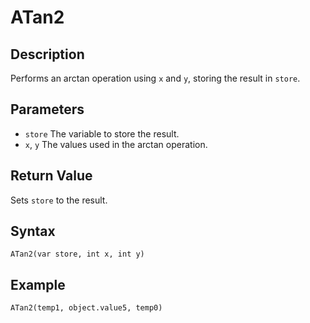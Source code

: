 # ATan2

## Description
Performs an arctan operation using `x` and `y`, storing the result in `store`.

## Parameters
- `store`
The variable to store the result.
- `x`, `y`
The values used in the arctan operation.

## Return Value
Sets `store` to the result.

## Syntax
```
ATan2(var store, int x, int y)
```

## Example
```
ATan2(temp1, object.value5, temp0)
```